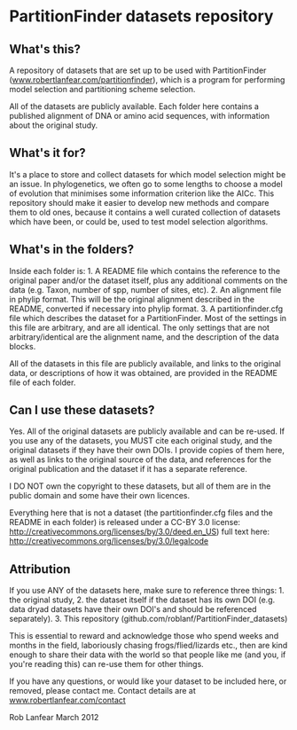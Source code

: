 PartitionFinder datasets repository
===================================

What's this?
------------

A repository of datasets that are set up to be used with PartitionFinder 
(www.robertlanfear.com/partitionfinder), which is a program for performing model selection 
and partitioning scheme selection. 

All of the datasets are publicly available. Each folder here contains a published 
alignment of DNA or amino acid sequences, with information about the original study.

What's it for?
--------------

It's a place to store and collect datasets for which model selection might be an issue. 
In phylogenetics, we often go to some lengths to choose a model of evolution that 
minimises some information criterion like the AICc. This repository should make it easier 
to develop new methods and compare them to old ones, because it contains a well curated
collection of datasets which have been, or could be, used to test model selection
algorithms.

 
What's in the folders?
----------------------

Inside each folder is:
    1. A README file which contains the reference to the original paper and/or the dataset
       itself, plus any additional comments on the data (e.g. Taxon, number of spp, number
       of sites, etc).
    2. An alignment file in phylip format. This will be the original alignment described
       in the README, converted if necessary into phylip format.
    3. A partitionfinder.cfg file which describes the dataset for a PartitionFinder.
       Most of the settings in this file are arbitrary, and are all identical. The only 
       settings that are not arbitrary/identical are the alignment name, and the
       description of the data blocks.

All of the datasets in this file are publicly available, and links to the original data,
or descriptions of how it was obtained, are provided in the README file of each folder.
 
Can I use these datasets?
-------------------------
Yes. All of the original datasets are publicly available and can be re-used. If you use any
of the datasets, you MUST cite each original study, and the original datasets if they have 
their own DOIs. I provide copies of them here, as well as links to the original source of 
the data, and references for the original publication and the dataset if it has a separate
reference. 

I DO NOT own the copyright to these datasets, but all of them are in the public domain 
and some have their own licences.

Everything here that is not a dataset (the partitionfinder.cfg files and the README in 
each folder) is released under a CC-BY 3.0 license: 
http://creativecommons.org/licenses/by/3.0/deed.en_US)
full text here: http://creativecommons.org/licenses/by/3.0/legalcode

Attribution
-----------
If you use ANY of the datasets here, make sure to reference three things: 
    1. the original study,
    2. the dataset itself if the dataset has its own DOI (e.g. data dryad datasets have 
       their own DOI's and should be referenced separately). 
    3. This repository (github.com/roblanf/PartitionFinder_datasets)

This is essential to reward and acknowledge those who spend weeks and months in the field, 
laboriously chasing frogs/flied/lizards etc., then are kind enough to share their data 
with the world so that people like me (and you, if you're reading this) can re-use them 
for other things.

If you have any questions, or would like your dataset to be included here, or removed,
please contact me. Contact details are at www.robertlanfear.com/contact

Rob Lanfear
March 2012